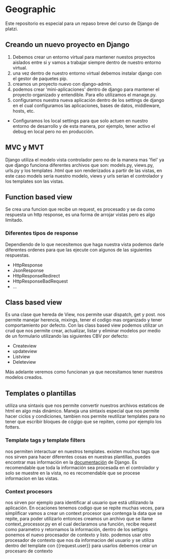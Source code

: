 # Geographic
Este repositorio es especial para un repaso breve del curso de Django de platzi.
## Creando un nuevo proyecto en Django
1. Debemos crear un entorno virtual para mantener nuestos proyectos aislados entre si y vamos a trabajar siempre dentro de nuestro entorno virtual.
2. una vez dentro de nuestro entorno virtual debemos instalar django con el gestor de paquetes pip.
3. creamos un proyecto nuevo con django-admin.
4. podemos crear 'mini-aplicaciones' dentro de django para mantener el proyecto organizado y entendible. Para ello utilizamos el manage.py.
5. configuramos nuestra nueva aplicación dentro de los settings de django en el cual configuramos las aplicaciones, bases de datos, middleware, hosts, etc.
  * Configuramos los local settings para que solo actuen en nuestro entorno de desarrollo y de esta manera, por ejemplo, tener activo el debug en local pero no en producción.

## MVC y MVT
Django utiliza el modelo vista controlador pero no de la manera mas 'fiel' ya que django funciona diferentes archivos que son: models.py, views.py, urls.py y los templates .html que son renderizados a partir de las vistas, en este caso models seria nuestro modelo, views y urls serian el controlador y los templates son las vistas.

## Function based view
Se crea una funcion que recibe un request, es procesado y se da como respuesta un http response, es una forma de arrojar vistas pero es algo limitado.

### Diferentes tipos de response
Dependiendo de lo que necesitemos que haga nuestra vista podemos darle diferentes ordenes para que las ejecute con algunos de las siguientes respuestas.
* HttpResponse
* JsonResponse
* HttpResponseRedirect
* HttpResponseBadRequest
* ...

## Class based view
Es una clase que hereda de View, nos permite usar dispatch, get y post. nos permite manejar herencia, mixings, tener el codigo mas organizado y tener comportamiento por defecto.
Con las class based view podemos utilizar un crud que nos permite crear, actualizar, listar y eliminar modelos por medio de un formulario utilizando las siguientes CBV por defecto:
  * Createview
  * updateview
  * Listview
  * Deleteview

 Más adelante veremos como funcionan ya que necesitamos tener nuestros modelos creados.

## Templates o plantillas
utiliza una sintaxis que nos permite convertir nuestros archivos estaticos de html en algo más dinámico. Maneja una sintaxis especial que nos permite hacer ciclos y condiciones, tambien nos permite reutilizar templates para no tener que escribir bloques de cógigo que se repiten, como por ejemplo los fotters.
### Template tags y template filters
nos permiten interactuar en nuestros templates. existen muchos tags que nos sirven para hacer diferentes cosas en nuestras plantillas, puedes encontrar mas información en la [documentación](https://docs.djangoproject.com/es/2.0/topics/templates/) de Django.
Es recomendable que toda la información sea procesada en el controlador y solo se muestre en la vista, no es recomendable que se procese informacion en las vistas.
### Context procesors
nos sirven por ejemplo para identificar al usuario que está utilizando la aplicación.
En ocaciones tenemos codigo que se repite muchas veces, para simplificar vamos a crear un context procesor que contenga la data que se repite, para poder utilizarlo entonces creamos un archivo que se llame context_processor.py en el cual declaramos una función, recibe request como parametro y retornamos la información, dentro de los settigns ponemos el nuevo procesador de contexto y listo.
podemos usar otro procesador de contexto que nos da informacion del usuario y se utiliza dentro del template con {{request.user}}
para usarlos debemos crear un procesaro de contexto
